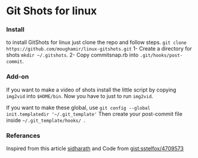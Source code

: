 Git Shots for linux
===================
### Install
to install GitShots for linux just clone the repo and follow steps.
```git clone https://github.com/moughamir/linux-gitshots.git```
	1- Create a directory for shots ```mkdir ~/.gitshots```.
	2- Copy commitsnap.rb into ```.git/hooks/post-commit```.

### Add-on
If you want to make a video of shots install the little script by copying ```img2vid``` into ```$HOME/bin```. Now you have to just to run ```img2vid```.

If you want to make these global, use ```git config --global init.templatedir '~/.git_template'``` Then create your post-commit file inside ```~/.git_template/hooks/ ```.

### Referances
Inspired from this article [sidharath](https://sidharath.com/54/git-shots)
and Code from [gist:sstelfox/4709573](https://gist.github.com/sstelfox/4709573)

